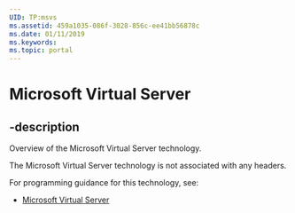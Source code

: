 ```yaml
---
UID: TP:msvs
ms.assetid: 459a1035-086f-3028-856c-ee41bb56878c
ms.date: 01/11/2019
ms.keywords: 
ms.topic: portal
---
```


# Microsoft Virtual Server

## -description

Overview of the Microsoft Virtual Server technology.

The Microsoft Virtual Server technology is not associated with any headers.

For programming guidance for this technology, see:
* [Microsoft Virtual Server](/windows/desktop/msvs)

